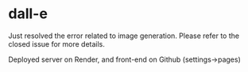 # dall-e

Just resolved the error related to image generation. Please refer to the closed issue for more details.

Deployed server on Render, and front-end on Github (settings->pages)
